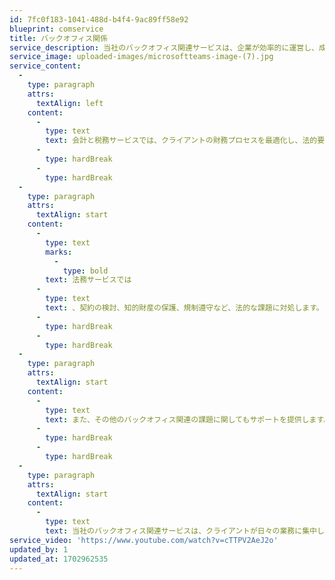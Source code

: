 ```yaml
---
id: 7fc0f183-1041-488d-b4f4-9ac89ff58e92
blueprint: comservice
title: バックオフィス関係
service_description: 当社のバックオフィス関連サービスは、企業が効率的に運営し、成長するための重要なサポートを提供します。会計、税務、法務、およびその他のビジネス関連の課題に関する包括的なコンサルティングとアドバイスを提供し、クライアントが事業を成功させるために必要な支援を提供します。
service_image: uploaded-images/microsoftteams-image-(7).jpg
service_content:
  -
    type: paragraph
    attrs:
      textAlign: left
    content:
      -
        type: text
        text: 会計と税務サービスでは、クライアントの財務プロセスを最適化し、法的要件を遵守するのに役立ちます。我々の専門家チームは、正確な財務記録の維持、税務申告の準備、税務戦略の開発など、財務面での課題を解決し、リスクを最小限に抑えます。これにより、クライアントは財務の安定性を確保し、戦略的な資源配分に集中することができます。
      -
        type: hardBreak
      -
        type: hardBreak
  -
    type: paragraph
    attrs:
      textAlign: start
    content:
      -
        type: text
        marks:
          -
            type: bold
        text: 法務サービスでは
      -
        type: text
        text: 、契約の検討、知的財産の保護、規制遵守など、法的な課題に対処します。当社の法務専門家は、クライアントの法的リスクを評価し、最適な法的戦略を提供します。これにより、クライアントは法的紛争や問題を回避し、ビジネスを安全かつ効果的に展開できます。
      -
        type: hardBreak
      -
        type: hardBreak
  -
    type: paragraph
    attrs:
      textAlign: start
    content:
      -
        type: text
        text: また、その他のバックオフィス関連の課題に関してもサポートを提供します。クライアントは困りごとや疑問に対して当社の専門家に相談し、迅速かつ適切な解決策を見つけることができます。我々はクライアントのビジネスニーズに敏感に対応し、カスタマイズされたサポートを提供します。
      -
        type: hardBreak
      -
        type: hardBreak
  -
    type: paragraph
    attrs:
      textAlign: start
    content:
      -
        type: text
        text: 当社のバックオフィス関連サービスは、クライアントが日々の業務に集中し、戦略的な目標を達成するのをサポートするための不可欠なツールです。我々はクライアントの成功に全力で取り組み、信頼性の高いパートナーとしてビジネスの成長を支えます。お客様のバックオフィス業務に関連するあらゆる課題に対処し、ビジネスの繁栄を促進するお手伝いをすることを楽しみにしています。
service_video: 'https://www.youtube.com/watch?v=cTTPV2AeJ2o'
updated_by: 1
updated_at: 1702962535
---
```

